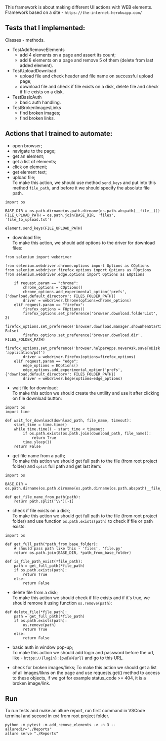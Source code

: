 This framework is about making different UI actions with WEB elements.
Framework based on a site - ```https://the-internet.herokuapp.com/```

## Tests that I implemented:
Classes - methods.
* TestAddRemoveElements
    + add 4 elements on a page and assert its count;
    + add 8 elements on a page and remove 5 of them (delete from last added element).
* TestUploadDownload
    + upload file and check header and file name on successful upload page;
    + download file and check if file exists on a disk, delete file and check if file exists on a disk.
* TestBasicAuth
    + basic auth handling.
* TestBrokenImagesLinks
    + find broken images;
    + find broken links.

## Actions that I trained to automate:
* open browser;
* navigate to the page;
* get an element;
* get a list of elements;
* click on element;
* get element text;
* upload file;  
To make this action, we should use method ```send_keys``` and put into this method ```file_path```, and before it we should specify the absolute file path.
```
import os

BASE_DIR = os.path.dirname(os.path.dirname(os.path.abspath(__file__)))
FILE_UPLOAD_PATH = os.path.join(BASE_DIR, 'files', 'file_to_upload.txt')

element.send_keys(FILE_UPLOAD_PATH)
```

* download file;  
To make this action, we should add options to the driver for download files:
```
from selenium import webdriver

from selenium.webdriver.chrome.options import Options as COptions
from selenium.webdriver.firefox.options import Options as FOptions
from selenium.webdriver.edge.options import Options as EOptions

    if request.param == "chrome":
        chrome_options = COptions()
        chrome_options.add_experimental_option('prefs', {'download.default_directory': FILES_FOLDER_PATH})
        driver = webdriver.Chrome(options=chrome_options)
    elif request.param == "firefox":
        firefox_options = FOptions()
        firefox_options.set_preference('browser.download.folderList', 2)
        firefox_options.set_preference('browser.download.manager.showWhenStarting', False)
        firefox_options.set_preference('browser.download.dir', FILES_FOLDER_PATH)
        firefox_options.set_preference('browser.helperApps.neverAsk.saveToDisk', 'application/pdf')
        driver = webdriver.Firefox(options=firefox_options)
    elif request.param == "edge":
        edge_options = EOptions()
        edge_options.add_experimental_option('prefs', {'download.default_directory': FILES_FOLDER_PATH})
        driver = webdriver.Edge(options=edge_options)
```

* wait file for download;  
To make this action we should create the untility and use it after clicking on file download button:
```
import os
import time

def wait_for_download(download_path, file_name, timeout):
    start_time = time.time()
    while time.time() - start_time < timeout:
        if os.path.exists(os.path.join(download_path, file_name)):
            return True
        time.sleep(1)
    return False
```

* get file name from a path;  
To make this action we should get full path to the file (from root project folder) and ```split``` full path and get last item:
```
import os

BASE_DIR = os.path.dirname(os.path.dirname(os.path.dirname(os.path.abspath(__file__))))

def get_file_name_from_path(path):
    return path.split('\\')[-1]
```

* check if file exists on a disk;  
To make this action we should get full path to the file (from root project folder) and use function ```os.path.exists(path)``` to check if file or path exists:
```
import os

def get_full_path(*path_from_base_folder):
    # should pass path like this - 'files', 'file.py'
    return os.path.join(BASE_DIR, *path_from_base_folder)

def is_file_path_exist(*file_path):
    path = get_full_path(*file_path)
    if os.path.exists(path):
        return True
    else:
        return False
```

* delete file from a disk;  
To make this action we should check if file exists and if it's true, we should remove it using function ```os.remove(path)```:
```
def delete_file(*file_path):
    path = get_full_path(*file_path)
    if os.path.exists(path):
        os.remove(path)
        return True
    else:
        return False
```

* basic auth in window pop-up;  
To make this action we should add login and password before the url, like - ```https://{login}:{pwd}@{url}``` and go to this URL.

* check for broken images/links;
To make this action we should get a list of all images/likns on the page and use requests.get() method to access to these objects, if we got for example status_code >= 404, it is a broken image/link.

## Run
To run tests and make an allure report, run first command in VSCode terminal and second in ```cmd``` from root project folder.
```
python -m pytest -m add_remove_elements -v -n 3 --alluredir="./Reports"
allure serve "./Reports"
```
